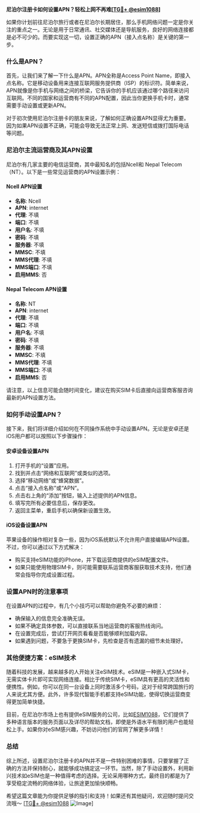 **尼泊尔注册卡如何设置APN？轻松上网不再难[[TG💪+ @esim1088](https://t.me/s/esim1088)]**

如果你计划前往尼泊尔旅行或者在尼泊尔长期居住，那么手机网络问题一定是你关注的重点之一。无论是用于日常通讯、社交媒体还是导航服务，良好的网络连接都是必不可少的。而要实现这一切，设置正确的APN（接入点名称）是关键的第一步。

### 什么是APN？

首先，让我们来了解一下什么是APN。APN全称是Access Point Name，即接入点名称。它是移动设备用来连接互联网服务提供商（ISP）的标识符。简单来说，APN就像是你手机与网络之间的桥梁，它告诉你的手机应该通过哪个路径来访问互联网。不同的国家和运营商有不同的APN配置，因此当你更换手机卡时，通常需要手动设置或更新APN。

对于初次使用尼泊尔注册卡的朋友来说，了解如何正确设置APN显得尤为重要。因为如果APN设置不正确，可能会导致无法正常上网、发送短信或拨打国际电话等问题。

### 尼泊尔主流运营商及其APN设置

尼泊尔有几家主要的电信运营商，其中最知名的包括Ncell和 Nepal Telecom（NT）。以下是一些常见运营商的APN设置示例：

#### Ncell APN设置
- **名称**: Ncell
- **APN**: internet
- **代理**: 不填
- **端口**: 不填
- **用户名**: 不填
- **密码**: 不填
- **服务器**: 不填
- **MMSC**: 不填
- **MMS代理**: 不填
- **MMS端口**: 不填
- **启用MMS**: 否

#### Nepal Telecom APN设置
- **名称**: NT
- **APN**: internet
- **代理**: 不填
- **端口**: 不填
- **用户名**: 不填
- **密码**: 不填
- **服务器**: 不填
- **MMSC**: 不填
- **MMS代理**: 不填
- **MMS端口**: 不填
- **启用MMS**: 否

请注意，以上信息可能会随时间变化，建议在购买SIM卡后直接向运营商客服咨询最新的APN设置方法。

### 如何手动设置APN？

接下来，我们将详细介绍如何在不同操作系统中手动设置APN。无论是安卓还是iOS用户都可以按照以下步骤操作：

#### 安卓设备设置APN
1. 打开手机的“设置”应用。
2. 找到并点击“网络和互联网”或类似的选项。
3. 选择“移动网络”或“蜂窝数据”。
4. 点击“接入点名称”或“APN”。
5. 点击右上角的“添加”按钮，输入上述提供的APN信息。
6. 填写完所有必要信息后，保存更改。
7. 返回主菜单，重启手机以确保新设置生效。

#### iOS设备设置APN
苹果设备的操作相对复杂一些，因为iOS系统默认不允许用户直接编辑APN设置。不过，你可以通过以下方式解决：
- 购买支持eSIM功能的iPhone，并下载运营商提供的eSIM配置文件。
- 如果只能使用物理SIM卡，则可能需要联系运营商客服获取技术支持，他们通常会指导你完成设置过程。

### 设置APN时的注意事项

在设置APN的过程中，有几个小技巧可以帮助你避免不必要的麻烦：
- 确保输入的信息完全准确无误。
- 如果不确定具体参数，可以直接联系当地运营商的客服热线询问。
- 在设置完成后，尝试打开网页看看是否能够顺利加载内容。
- 如果遇到问题，不要急于更换SIM卡，先检查是否有遗漏的细节未处理好。

### 其他便捷方案：eSIM技术

随着科技的发展，越来越多的人开始关注eSIM技术。eSIM是一种嵌入式SIM卡，无需实体卡片即可实现网络连接。相比于传统SIM卡，eSIM具有更高的灵活性和便携性。例如，你可以在同一台设备上同时激活多个号码，这对于经常跨国旅行的人来说尤其方便。此外，许多现代智能手机都支持eSIM功能，使得切换运营商变得更加简单快捷。

目前，在尼泊尔市场上也有提供eSIM服务的公司，比如[ESIM1088](https://t.me/s/esim1088)，它们提供了多种语言版本的服务页面以及详尽的帮助文档，即使是外语水平有限的用户也能轻松上手。如果你对eSIM感兴趣，不妨访问他们的官网了解更多详情！

### 总结

综上所述，设置尼泊尔注册卡的APN并不是一件特别困难的事情，只要掌握了正确的方法并保持耐心，就能够成功搞定这一环节。当然，除了手动设置外，利用新兴技术如eSIM也是一种值得考虑的选择。无论采用哪种方式，最终目的都是为了享受稳定流畅的网络体验，让旅途更加愉快顺畅。

希望这篇文章能为你提供足够的指引和支持！如果还有其他疑问，欢迎随时提问交流哦～ [[TG💪+ @esim1088](https://t.me/s/esim1088) ![Image](https://i.postimg.cc/4NQfJmqS/Snipaste-2025-05-13-00-14-12.png)]